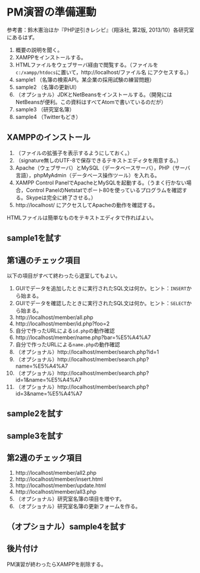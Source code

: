 # PM演習の準備運動

参考書：鈴木憲治ほか『PHP逆引きレシピ』（翔泳社, 第2版, 2013/10）各研究室にあるはず。

1. 概要の説明を聞く。
1. XAMPPをインストールする。
1. HTMLファイルをウェブサーバ経由で閲覧する。（ファイルを`c:/xampp/htdocs`に置いて，http://localhost/ファイル名 にアクセスする。）
1. sample1 （名簿の検索API。某企業の採用試験の練習問題）
1. sample2 （名簿の更新UI）
1. （オプショナル）JDKとNetBeansをインストールする。（開発にはNetBeansが便利。この資料はすべてAtomで書いているのだが）
1. sample3 （研究室名簿）
1. sample4 （Twitterもどき）

## XAMPPのインストール

1. （ファイルの拡張子を表示するようにしておく。）
1. （signature無しのUTF-8で保存できるテキストエディタを用意する。）
1. Apache（ウェブサーバ）とMySQL（データベースサーバ），PHP（サーバ言語），phpMyAdmin（データベース操作ツール）を入れる。
1. XAMPP Control PanelでApacheとMySQLを起動する。（うまく行かない場合，Control PanelのNetstatでポート80を使っているプログラムを確認する。Skypeは完全に終了させる。）
1. http://localhost/ にアクセスしてApacheの動作を確認する。

HTMLファイルは簡単なものをテキストエディタで作ればよい。

## sample1を試す

## 第1週のチェック項目

以下の項目がすべて終わったら退室してもよい。

1. GUIでデータを追加したときに実行されたSQL文は何か。ヒント：`INSERT`から始まる。
1. GUIでデータを確認したときに実行されたSQL文は何か。ヒント：`SELECT`から始まる。
1. http://localhost/member/all.php
1. http://localhost/member/id.php?foo=2
1. 自分で作ったURLによる`id.php`の動作確認
1. http://localhost/member/name.php?bar=%E5%A4%A7
1. 自分で作ったURLによる`name.php`の動作確認
1. （オプショナル）http://localhost/member/search.php?id=1
1. （オプショナル）http://localhost/member/search.php?name=%E5%A4%A7
1. （オプショナル）http://localhost/member/search.php?id=1&name=%E5%A4%A7
1. （オプショナル）http://localhost/member/search.php?id=3&name=%E5%A4%A7

## sample2を試す

## sample3を試す

## 第2週のチェック項目

1. http://localhost/member/all2.php
1. http://localhost/member/insert.html
1. http://localhost/member/update.html
1. http://localhost/member/all3.php
1. （オプショナル）研究室名簿の項目を増やす。
1. （オプショナル）研究室名簿の更新フォームを作る。

## （オプショナル）sample4を試す

## 後片付け

PM演習が終わったらXAMPPを削除する。
